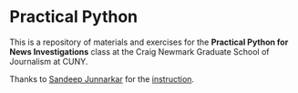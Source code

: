 # Practical Python

This is a repository of materials and exercises for the **Practical Python for News Investigations** class at the Craig Newmark Graduate School of Journalism at CUNY. 

Thanks to [Sandeep Junnarkar](https://github.com/sandeepmj) for the [instruction](https://github.com/sandeepmj/2024-practical-python). 
